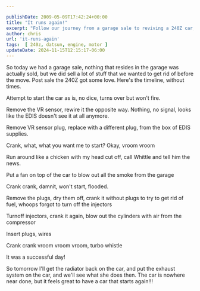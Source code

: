```yaml
---

publishDate: 2009-05-09T17:42:24+00:00
title: "It runs again!"
excerpt: "Follow our journey from a garage sale to reviving a 240Z car, experimenting with different workarounds until we finally get the vroom back!"
author: chris
url: 'it-runs-again'
tags:  [ 240z, datsun, engine, motor ] 
updateDate: 2024-11-15T12:15:17-06:00
---
```


So today we had a garage sale, nothing that resides in the garage was actually sold, but we did sell a lot of stuff that we wanted to get rid of before the move. Post sale the 240Z got some love. Here's the timeline, without times.

Attempt to start the car as is, no dice, turns over but won't fire.

Remove the VR sensor, rewire it the opposite way. Nothing, no signal, looks like the EDIS doesn't see it at all anymore.

Remove VR sensor plug, replace with a different plug, from the box of EDIS supplies.

Crank, what, what you want me to start? Okay, vroom vroom

Run around like a chicken with my head cut off, call Whittle and tell him the news.

Put a fan on top of the car to blow out all the smoke from the garage

Crank crank, damnit, won't start, flooded.

Remove the plugs, dry them off, crank it without plugs to try to get rid of fuel, whoops forgot to turn off the injectors

Turnoff injectors, crank it again, blow out the cylinders with air from the compressor

Insert plugs, wires

Crank crank vroom vroom vroom, turbo whistle

It was a successful day!

So tomorrow I'll get the radiator back on the car, and put the exhaust system on the car, and we'll see what she does then. The car is nowhere near done, but it feels great to have a car that starts again!!!
